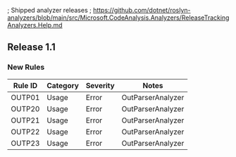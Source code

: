 ﻿; Shipped analyzer releases
; https://github.com/dotnet/roslyn-analyzers/blob/main/src/Microsoft.CodeAnalysis.Analyzers/ReleaseTrackingAnalyzers.Help.md

## Release 1.1

### New Rules

Rule ID | Category | Severity | Notes
--------|----------|----------|-------
OUTP01 | Usage | Error | OutParserAnalyzer
OUTP20 | Usage | Error | OutParserAnalyzer
OUTP21 | Usage | Error | OutParserAnalyzer
OUTP22 | Usage | Error | OutParserAnalyzer
OUTP23 | Usage | Error | OutParserAnalyzer